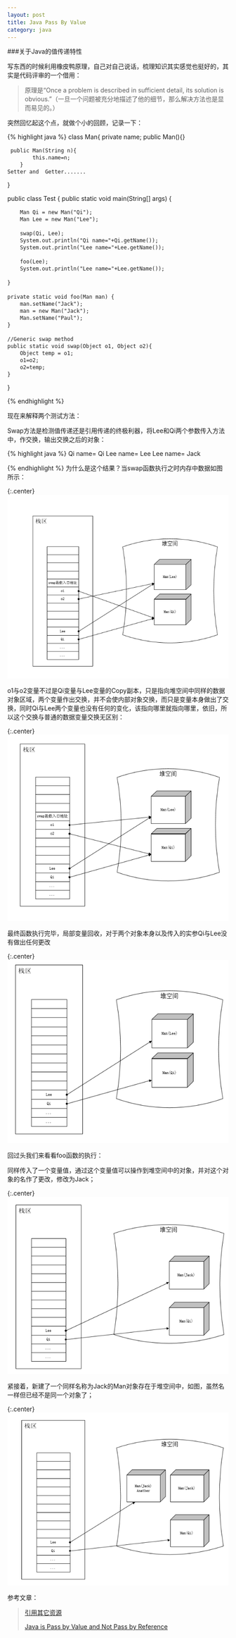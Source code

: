 ```yaml
---
layout: post
title: Java Pass By Value
category: java
---
```

###关于Java的值传递特性

写东西的时候利用橡皮鸭原理，自己对自己说话，梳理知识其实感觉也挺好的，其实是代码评审的一个借用：

>原理是“Once a problem is described in sufficient detail, its solution is obvious.”（一旦一个问题被充分地描述了他的细节，那么解决方法也是显而易见的。） 

突然回忆起这个点，就做个小的回顾，记录一下：

{% highlight java %}
class Man{
     private name;
     public Man(){}
         
     public Man(String n){
            this.name=n;
        }
    Setter and  Getter.......
}

public class Test {
    public static void main(String[] args) {
         
        Man Qi = new Man("Qi"); 
        Man Lee = new Man("Lee"); 
         
        swap(Qi, Lee);
        System.out.println("Qi name="+Qi.getName());
        System.out.println("Lee name="+Lee.getName());
         
        foo(Lee);
        System.out.println("Lee name="+Lee.getName());
         
    }
 
    private static void foo(Man man) { 
        man.setName("Jack"); 
        man = new Man("Jack"); 
        Man.setName("Paul"); 
    }
 
    //Generic swap method
    public static void swap(Object o1, Object o2){
        Object temp = o1;
        o1=o2;
        o2=temp;
    }
}

{% endhighlight %}

现在来解释两个测试方法：

Swap方法是检测值传递还是引用传递的终极利器，将Lee和Qi两个参数传入方法中，作交换，输出交换之后的对象：

{% highlight java %}
Qi name=  Qi
Lee name= Lee
Lee name= Jack

{% endhighlight %}
为什么是这个结果？当swap函数执行之时内存中数据如图所示：

{:.center}
![swap函数初始化](/assets/img/20150322/swap_begin.PNG)

o1与o2变量不过是Qi变量与Lee变量的Copy副本，只是指向堆空间中同样的数据对象区域，两个变量作出交换，并不会使内部对象交换，而只是变量本身做出了交换，同时Qi与Lee两个变量也没有任何的变化，该指向哪里就指向哪里，依旧，所以这个交换与普通的数据变量交换无区别：

{:.center}
![swap函数交换完成](/assets/img/20150322/swap_over.PNG)

最终函数执行完毕，局部变量回收，对于两个对象本身以及传入的实参Qi与Lee没有做出任何更改

{:.center}
![swap函数执行完，栈区回收](/assets/img/20150322/swap_none.PNG)

回过头我们来看看foo函数的执行：

同样传入了一个变量值，通过这个变量值可以操作到堆空间中的对象，并对这个对象的名作了更改，修改为Jack；

{:.center}
![foo变量名修改](/assets/img/20150322/foo_begin.PNG)

紧接着，新建了一个同样名称为Jack的Man对象存在于堆空间中，如图，虽然名一样但已经不是同一个对象了；

{:.center}
![foo对象更换](/assets/img/20150322/foo_over.PNG)





参考文章：

>[引用其它资源](http://jekyllcn.com/docs/posts/  "Jekyllcn")
>
>[Java is Pass by Value and Not Pass by Reference](http://www.journaldev.com/3884/java-is-pass-by-value-and-not-pass-by-reference )
